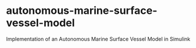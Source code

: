 # autonomous-marine-surface-vessel-model
Implementation of an Autonomous Marine Surface Vessel Model in Simulink
